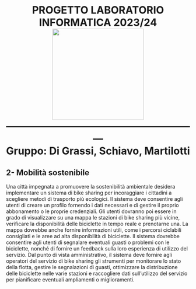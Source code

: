 <h1 align="center"; color="yellow"> PROGETTO LABORATORIO INFORMATICA 2023/24<br><img src="https://universitycorridors.unhcr.it/wp-content/uploads/2021/02/logo_UNIBA_CMYK.jpeg" style="heigth: 250px; width:250px;" ><br> ———————————————————<br>
  Gruppo: Di Grassi, Schiavo, Martilotti</h1>

<h2>2- Mobilità sostenibile</h2>
Una città impegnata a promuovere la sostenibilità ambientale desidera implementare un
sistema di bike sharing per incoraggiare i cittadini a scegliere metodi di trasporto più
ecologici.
Il sistema deve consentire agli utenti di creare un profilo fornendo i dati necessari e di gestire
il proprio abbonamento o le proprie credenziali. Gli utenti dovranno poi essere in grado di
visualizzare su una mappa le stazioni di bike sharing più vicine, verificare la disponibilità
delle biciclette in tempo reale e prenotarne una. La mappa dovrebbe anche fornire
informazioni utili, come i percorsi ciclabili consigliati e le aree ad alta disponibilità di
biciclette.
Il sistema dovrebbe consentire agli utenti di segnalare eventuali guasti o problemi con le
biciclette, nonché di fornire un feedback sulla loro esperienza di utilizzo del servizio.
Dal punto di vista amministrativo, il sistema deve fornire agli operatori del servizio di bike
sharing gli strumenti per monitorare lo stato della flotta, gestire le segnalazioni di guasti,
ottimizzare la distribuzione delle biciclette nelle varie stazioni e raccogliere dati sull’utilizzo
del servizio per pianificare eventuali ampliamenti o miglioramenti.
